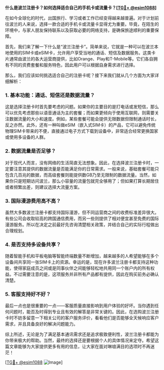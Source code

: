 **什么是波兰注册卡？如何选择适合自己的手机卡或流量卡？[[TG💪+ @esim1088](https://t.me/s/esim1088)]**

在如今全球化的时代，出国旅行、学习或者工作已经变得越来越普遍。对于计划前往波兰的人来说，选择一款合适的手机卡或流量卡显得尤为重要。毕竟，在陌生的环境中，与家人朋友保持联系以及获取必要的网络支持，是确保旅途顺利的重要保障。

首先，我们来了解一下什么是“波兰注册卡”。简单来说，它就是一种可以在波兰本地使用的SIM卡或eSIM卡，允许用户享受当地的通话、短信及数据服务。这类卡片通常由波兰的各大运营商提供，比如Orange、Play和T-Mobile等。它们各自拥有不同的资费套餐和服务特色，因此用户可以根据自身需求进行选择。

那么，我们应该如何挑选适合自己的注册卡呢？接下来我们就从几个方面为大家详细解析：

### **1. 基本功能：通话、短信还是数据流量？**

这是选择注册卡时首先要考虑的问题。如果你的主要目的是打电话或发短信，那么可以优先考虑那些以语音通话为主的套餐；而如果更倾向于使用互联网，则需要关注数据流量的大小和速度。例如，某些套餐可能会提供无限数据但限制通话时长，反之亦然。此外，还有一种叫做eSIM（嵌入式SIM卡）的产品，它可以避免传统物理SIM卡带来的不便，直接通过电子方式下载到设备中，非常适合经常更换国家或使用多设备的人群。

### **2. 数据流量是否足够？**

对于现代人而言，没有网络的生活简直无法想象。因此，在选择波兰注册卡时，一定要注意其提供的数据流量是否能满足你的日常需求。一般来说，基础套餐可能只包含几百兆的数据，而高级套餐则能提供数GB乃至无限制的数据流量。当然，如果你只是短期访问波兰，那么小容量的流量包就完全够用了；但如果打算长期居住或者频繁出差，则建议选择大流量方案。

### **3. 国际漫游费用高不高？**

虽然大多数波兰注册卡都支持国际漫游，但不同运营商之间的收费标准差异很大。有些公司会收取较高的跨国通信费用，而另一些则提供了相对便宜甚至免费的国际漫游服务。所以在决定之前最好先咨询清楚相关政策，并结合自己的实际行程做出合理规划。

### **4. 是否支持多设备共享？**

随着智能手机和平板电脑等智能终端数量不断增加，越来越多的人希望能够在多个设备间共享同一张SIM卡上的资源。幸运的是，现在许多波兰注册卡都支持这种功能，使得家庭成员之间或是同事伙伴之间能够轻松地共用同一个账户内的所有权益。不过需要注意的是，这项服务并非所有产品都有提供，因此在购买前务必确认清楚。

### **5. 客服支持好不好？**

最后一点也是很重要的一点——客服质量直接影响到用户体验的好坏。当你遇到任何问题时，能否及时得到专业且有效的解答是非常关键的。因此，在选购波兰注册卡时不妨多留意一下相关公司的客户服务评价，看看他们是否能够全天候响应客户需求，并且具备良好的解决问题能力。

综上所述，无论是为了满足基本通讯需求还是追求极致便利性，波兰注册卡都能为你带来极大的帮助。当然，最终的选择还是要根据个人的具体情况来定夺。希望这篇文章能够为大家提供更多有用的信息，让大家在面对琳琅满目的选项时不再迷茫！

[[TG💪+ @esim1088](https://t.me/s/esim1088) ![Image](https://i.postimg.cc/4NQfJmqS/Snipaste-2025-05-13-00-14-12.png)]